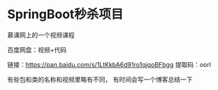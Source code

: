 # SpringBoot秒杀项目

慕课网上的一个视频课程

百度网盘：视频+代码

链接：https://pan.baidu.com/s/1LtKkbA6d91ro1qjqoBFbgg 
提取码：oorl



有些包和类的名称和视频里略有不同， 有时间会写一个博客总结一下
